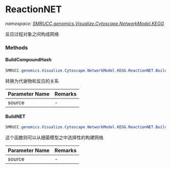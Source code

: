 ﻿# ReactionNET
_namespace: [SMRUCC.genomics.Visualize.Cytoscape.NetworkModel.KEGG](./index.md)_

反应过程对象之间构成网络



### Methods

#### BuildCompoundHash
```csharp
SMRUCC.genomics.Visualize.Cytoscape.NetworkModel.KEGG.ReactionNET.BuildCompoundHash(System.Collections.Generic.IEnumerable{SMRUCC.genomics.Assembly.KEGG.DBGET.bGetObject.Reaction})
```
转换为代谢物和反应的关系

|Parameter Name|Remarks|
|--------------|-------|
|source|-|


#### BuildNET
```csharp
SMRUCC.genomics.Visualize.Cytoscape.NetworkModel.KEGG.ReactionNET.BuildNET(System.Collections.Generic.IEnumerable{SMRUCC.genomics.Assembly.KEGG.DBGET.bGetObject.Reaction})
```
这个函数则可以从细菌模型之中选择性的构建网络

|Parameter Name|Remarks|
|--------------|-------|
|source|-|



